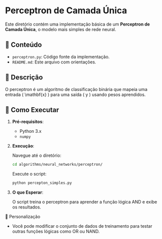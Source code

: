 # Perceptron de Camada Única

Este diretório contém uma implementação básica de um **Perceptron de Camada Única**, o modelo mais simples de rede neural.

## 📂 Conteúdo

- `perceptron.py`: Código fonte da implementação.
- `README.md`: Este arquivo com orientações.

## 📖 Descrição

O perceptron é um algoritmo de classificação binária que mapeia uma entrada \( \mathbf{x} \) para uma saída \( y \) usando pesos aprendidos.

## 🚀 Como Executar

1. **Pré-requisitos**:

   - Python 3.x
   - `numpy`

2. **Execução**:

   Navegue até o diretório:

   ```bash
   cd algorithms/neural_networks/perceptron/
   ```
   
   Execute o script:
   ```bash
   python percepton_simples.py
   ```
3. **O que Esperar**:

   O script treina o perceptron para aprender a função lógica AND e exibe os resultados.

🧪 Personalização

- Você pode modificar o conjunto de dados de treinamento para testar outras funções lógicas como OR ou NAND.